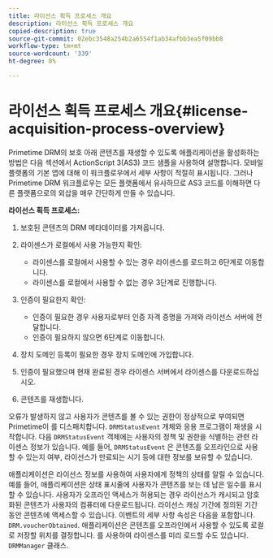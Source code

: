 ```yaml
---
title: 라이선스 획득 프로세스 개요
description: 라이선스 획득 프로세스 개요
copied-description: true
source-git-commit: 02ebc3548a254b2a6554f1ab34afbb3ea5f09bb8
workflow-type: tm+mt
source-wordcount: '339'
ht-degree: 0%

---
```


# 라이선스 획득 프로세스 개요{#license-acquisition-process-overview}

Primetime DRM의 보호 아래 콘텐츠를 재생할 수 있도록 애플리케이션을 활성화하는 방법은 다음 섹션에서 ActionScript 3(AS3) 코드 샘플을 사용하여 설명합니다. 모바일 플랫폼의 기본 앱에 대해 이 워크플로우에서 세부 사항이 적절히 표시됩니다. 그러나 Primetime DRM 워크플로우는 모든 플랫폼에서 유사하므로 AS3 코드를 이해하면 다른 플랫폼으로의 외삽을 매우 간단하게 만들 수 있습니다.

**라이선스 획득 프로세스:**

1. 보호된 콘텐츠의 DRM 메타데이터를 가져옵니다.
1. 라이센스가 로컬에서 사용 가능한지 확인:

   * 라이센스를 로컬에서 사용할 수 있는 경우 라이센스를 로드하고 6단계로 이동합니다.
   * 라이센스를 로컬에서 사용할 수 없는 경우 3단계로 진행합니다.

1. 인증이 필요한지 확인:

   * 인증이 필요한 경우 사용자로부터 인증 자격 증명을 가져와 라이선스 서버에 전달합니다.
   * 인증이 필요하지 않으면 6단계로 이동합니다.

1. 장치 도메인 등록이 필요한 경우 장치 도메인에 가입합니다.
1. 인증이 필요했으며 현재 완료된 경우 라이센스 서버에서 라이센스를 다운로드하십시오.
1. 콘텐츠를 재생합니다.

오류가 발생하지 않고 사용자가 콘텐츠를 볼 수 있는 권한이 정상적으로 부여되면 Primetime이 를 디스패치합니다. `DRMStatusEvent` 개체와 응용 프로그램이 재생을 시작합니다. 다음 `DRMStatusEvent` 객체에는 사용자의 정책 및 권한을 식별하는 관련 라이센스 정보가 있습니다. 예를 들어, `DRMStatusEvent` 은 콘텐츠를 오프라인으로 사용할 수 있는지 여부, 라이선스가 만료되는 시기 등에 대한 정보를 보유할 수 있습니다.

애플리케이션은 라이선스 정보를 사용하여 사용자에게 정책의 상태를 알릴 수 있습니다. 예를 들어, 애플리케이션은 상태 표시줄에 사용자가 콘텐츠를 보는 데 남은 일수를 표시할 수 있습니다. 사용자가 오프라인 액세스가 허용되는 경우 라이선스가 캐시되고 암호화된 콘텐츠가 사용자의 컴퓨터에 다운로드됩니다. 라이선스 캐싱 기간에 정의된 기간 동안 콘텐츠에 액세스할 수 있습니다. 이벤트의 세부 사항 속성은 다음을 포함합니다. `DRM.voucherObtained`. 애플리케이션은 콘텐츠를 오프라인에서 사용할 수 있도록 로컬로 저장할 위치를 결정합니다. 를 사용하여 라이센스를 미리 로드할 수도 있습니다. `DRMManager` 클래스.
